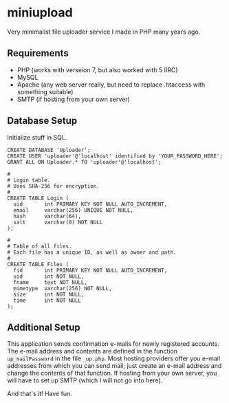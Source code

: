 # miniupload

Very minimalist file uploader service I made in PHP many years ago.

## Requirements

* PHP (works with verseion 7, but also worked with 5 IIRC)
* MySQL
* Apache (any web server really, but need to replace .htaccess with something suitable)
* SMTP (if hosting from your own server)

## Database Setup

Initialize stuff in SQL.

```
CREATE DATABASE 'Uploader';
CREATE USER 'uploader'@'localhost' identified by 'YOUR_PASSWORD_HERE';
GRANT ALL ON Uploader.* TO 'uploader'@'localhost';

#
# Login table.
# Uses SHA-256 for encryption.
#
CREATE TABLE Login (
  uid       int PRIMARY KEY NOT NULL AUTO_INCREMENT,
  email     varchar(256) UNIQUE NOT NULL,
  hash      varchar(64),
  salt      varchar(8) NOT NULL
);

#
# Table of all files.
# Each file has a unique ID, as well as owner and path.
#
CREATE TABLE Files (
  fid       int PRIMARY KEY NOT NULL AUTO_INCREMENT,
  uid       int NOT NULL,
  fname     text NOT NULL,
  mimetype  varchar(256) NOT NULL,
  size      int NOT NULL,
  time      int NOT NULL
);
```

## Additional Setup

This application sends confirmation e-mails for newly registered accounts. The e-mail address and contents are defined in the function `up_mailPassword` in the file `_up.php`. Most hosting providers offer you e-mail addresses from which you can send mail; just create an e-mail address and change the contents of that function. If hosting from your own server, you will have to set up SMTP (which I will not go into here).

And that's it! Have fun.
